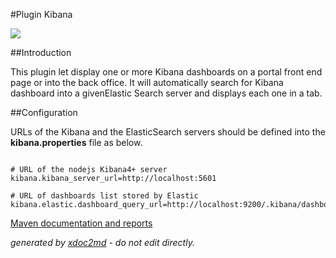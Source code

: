 
#Plugin Kibana

![](http://dev.lutece.paris.fr/plugins/plugin-kibana/images/kibana.png)

##Introduction

This plugin let display one or more Kibana dashboards on a portal front end page or into the back office. It will automatically search for Kibana dashboard into a givenElastic Search server and displays each one in a tab.

##Configuration

URLs of the Kibana and the ElasticSearch servers should be defined into the **kibana.properties** file as below.


```
                    
# URL of the nodejs Kibana4+ server
kibana.kibana_server_url=http://localhost:5601

# URL of dashboards list stored by Elastic
kibana.elastic.dashboard_query_url=http://localhost:9200/.kibana/dashboard/_search?

```



[Maven documentation and reports](http://dev.lutece.paris.fr/plugins/plugin-kibana/)



 *generated by [xdoc2md](https://github.com/lutece-platform/tools-maven-xdoc2md-plugin) - do not edit directly.*